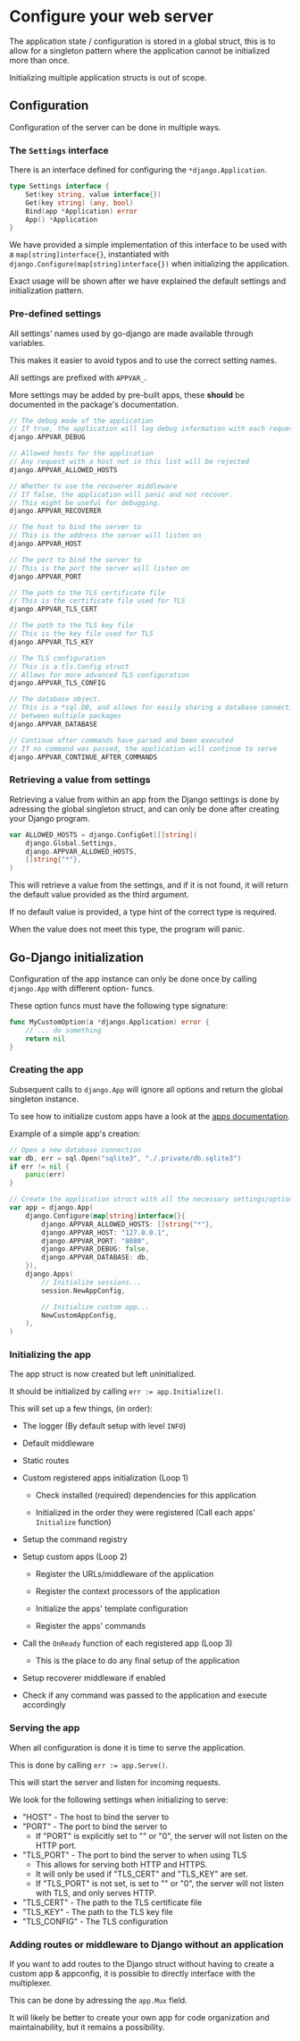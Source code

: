 # Configure your web server

The application state / configuration is stored in a global struct, this is to allow for a singleton pattern where the application cannot be initialized more than once.

Initializing multiple application structs is out of scope.

## Configuration

Configuration of the server can be done in multiple ways.

### The `Settings` interface

There is an interface defined for configuring the `*django.Application`.

```go
type Settings interface {
    Set(key string, value interface{})
    Get(key string) (any, bool)
    Bind(app *Application) error
    App() *Application
}
```

We have provided a simple implementation of this interface to be used with a `map[string]interface{}`, instantiated with `django.Configure(map[string]interface{})` when initializing the application.

Exact usage will be shown after we have explained the default settings and initialization pattern.

### Pre-defined settings

All settings' names used by go-django are made available through variables.

This makes it easier to avoid typos and to use the correct setting names.

All settings are prefixed with `APPVAR_`.

More settings may be added by pre-built apps, these **should** be documented in the package's documentation.

```go
// The debug mode of the application
// If true, the application will log debug information with each request
django.APPVAR_DEBUG

// Allowed hosts for the application
// Any request with a host not in this list will be rejected
django.APPVAR_ALLOWED_HOSTS

// Whether to use the recoverer middleware
// If false, the application will panic and not recover.
// This might be useful for debugging.
django.APPVAR_RECOVERER

// The host to bind the server to
// This is the address the server will listen on
django.APPVAR_HOST

// The port to bind the server to
// This is the port the server will listen on
django.APPVAR_PORT

// The path to the TLS certificate file
// This is the certificate file used for TLS
django.APPVAR_TLS_CERT

// The path to the TLS key file
// This is the key file used for TLS
django.APPVAR_TLS_KEY

// The TLS configuration
// This is a tls.Config struct
// Allows for more advanced TLS configuration
django.APPVAR_TLS_CONFIG

// The database object.
// This is a *sql.DB, and allows for easily sharing a database connection
// between multiple packages
django.APPVAR_DATABASE

// Continue after commands have parsed and been executed
// If no command was passed, the application will continue to serve
django.APPVAR_CONTINUE_AFTER_COMMANDS
```

### Retrieving a value from settings

Retrieving a value from within an app from the Django settings is done by adressing the global singleton struct, and can only be done after creating your Django program.

```go
var ALLOWED_HOSTS = django.ConfigGet[[]string](
    django.Global.Settings,
    django.APPVAR_ALLOWED_HOSTS,
    []string{"*"},
)
```

This will retrieve a value from the settings, and if it is not found, it will return the default value provided as the third argument.

If no default value is provided, a type hint of the correct type is required.

When the value does not meet this type, the program will panic.

## Go-Django initialization

Configuration of the app instance can only be done once by calling `django.App` with different option- funcs.

These option funcs must have the following type signature:

```go
func MyCustomOption(a *django.Application) error {
    // ... do something
    return nil
}
```

### Creating the app

Subsequent calls to `django.App` will ignore all options and return the global singleton instance.

To see how to initialize custom apps have a look at the [apps documentation](./apps.md).

Example of a simple app's creation:

```go
// Open a new database connection
var db, err = sql.Open("sqlite3", "./.private/db.sqlite3")
if err != nil {
    panic(err)
}

// Create the application struct with all the necessary settings/options
var app = django.App(
    django.Configure(map[string]interface{}{
        django.APPVAR_ALLOWED_HOSTS: []string{"*"},
        django.APPVAR_HOST: "127.0.0.1",
        django.APPVAR_PORT: "8080",
        django.APPVAR_DEBUG: false,
        django.APPVAR_DATABASE: db,
    }),
    django.Apps(
        // Initialize sessions...
        session.NewAppConfig,

        // Initialize custom app...
        NewCustomAppConfig,
    ),
)
```

### Initializing the app

The app struct is now created but left uninitialized.

It should be initialized by calling `err := app.Initialize()`.

This will set up a few things, (in order):

* The logger (By default setup with level `INFO`)

* Default middleware

* Static routes

* Custom registered apps initialization (Loop 1)

  * Check installed (required) dependencies for this application

  * Initialized in the order they were registered (Call each apps' `Initialize` function)

* Setup the command registry

* Setup custom apps (Loop 2)

  * Register the URLs/middleware of the application

  * Register the context processors of the application

  * Initialize the apps' template configuration

  * Register the apps' commands

* Call the `OnReady` function of each registered app (Loop 3)

  * This is the place to do any final setup of the application

* Setup recoverer middleware if enabled

* Check if any command was passed to the application and execute accordingly

### Serving the app

When all configuration is done it is time to serve the application.

This is done by calling `err := app.Serve()`.

This will start the server and listen for incoming requests.

We look for the following settings when initializing to serve:

* "HOST" - The host to bind the server to
* "PORT" - The port to bind the server to
  * If "PORT" is explicitly set to "" or "0", the server will not listen on the HTTP port.
* "TLS_PORT" - The port to bind the server to when using TLS
  * This allows for serving both HTTP and HTTPS.
  * It will only be used if "TLS_CERT" and "TLS_KEY" are set.
  * If "TLS_PORT" is not set, is set to "" or "0", the server will not listen with TLS, and only serves HTTP.
* "TLS_CERT" - The path to the TLS certificate file
* "TLS_KEY" - The path to the TLS key file
* "TLS_CONFIG" - The TLS configuration

### Adding routes or middleware to Django without an application

If you want to add routes to the Django struct without having to create a custom app & appconfig, it is possible to directly interface with the multiplexer.

This can be done by adressing the `app.Mux` field.

It will likely be better to create your own app for code organization and maintainability, but it remains a possibility.

